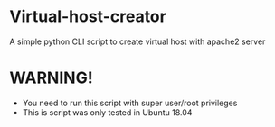 # Virtual-host-creator
A simple python CLI script to create virtual host with apache2 server

# WARNING!
- You need to run this script with super user/root privileges
- This is script was only tested in Ubuntu 18.04
